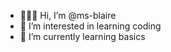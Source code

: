- 🙋🏼‍♀️ Hi, I’m @ms-blaire
- 👀 I’m interested in learning coding
- 🌱 I’m currently learning basics


<!---
ms-blaire/ms-blaire is a ✨ special ✨ repository because its `README.md` (this file) appears on your GitHub profile.
You can click the Preview link to take a look at your changes.
--->

